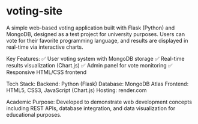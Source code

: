 # voting-site
A simple web-based voting application built with Flask (Python) and MongoDB, designed as a test project for university purposes. Users can vote for their favorite programming language, and results are displayed in real-time via interactive charts.

Key Features:
✅ User voting system with MongoDB storage
✅ Real-time results visualization (Chart.js)
✅ Admin panel for vote monitoring
✅ Responsive HTML/CSS frontend

Tech Stack:
Backend: Python (Flask)
Database: MongoDB Atlas
Frontend: HTML5, CSS3, JavaScript (Chart.js)
Hosting: render.com

Academic Purpose:
Developed to demonstrate web development concepts including REST APIs, database integration, and data visualization for educational purposes.
